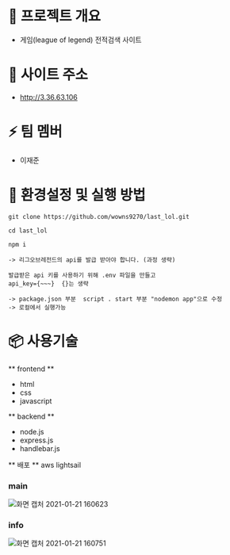 #  :tada: 프로젝트 개요
- 게임(league of legend) 전적검색 사이트

# :apple: 사이트 주소
- http://3.36.63.106


# :zap: 팀 멤버
- 이재준

# :hammer: 환경설정 및 실행 방법
```
git clone https://github.com/wowns9270/last_lol.git

cd last_lol

npm i

-> 리그오브레전드의 api를 발급 받아야 합니다. (과정 생략)

발급받은 api 키를 사용하기 위해 .env 파일을 만들고
api_key={~~~}  {}는 생략

-> package.json 부분  script . start 부분 "nodemon app"으로 수정
-> 로컬에서 실행가능
```

# :package: 사용기술
** frontend **
- html
- css
- javascript

** backend **
- node.js
- express.js
- handlebar.js

** 배포 **
aws lightsail


### main

![화면 캡처 2021-01-21 160623](https://user-images.githubusercontent.com/46587806/105315485-bddd0280-5c02-11eb-9201-6bf1f435263b.png)


### info

![화면 캡처 2021-01-21 160751](https://user-images.githubusercontent.com/46587806/105315563-d77e4a00-5c02-11eb-8ae8-384615722491.png)


